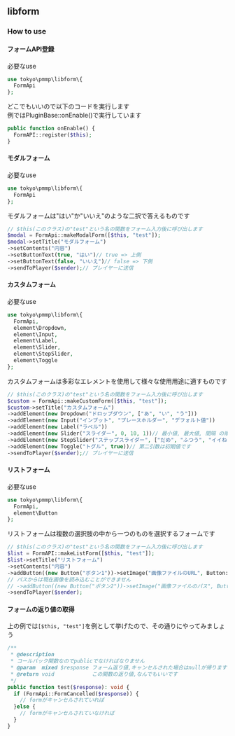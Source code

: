 ## libform

### How to use
#### フォームAPI登録
必要なuse
```php
use tokyo\pmmp\libform\{
  FormApi
};
```
どこでもいいので以下のコードを実行します  
例ではPluginBase::onEnable()で実行しています
```php
public function onEnable() {
  FormAPI::register($this);
}
```
#### モダルフォーム
必要なuse
```php
use tokyo\pmmp\libform\{
  FormApi
};
```
モダルフォームは"はい"か"いいえ"のような二択で答えるものです
```php
// $this(このクラス)の"test"という名の関数をフォーム入力後に呼び出します
$modal = FormApi::makeModalForm([$this, "test"]);
$modal->setTitle("モダルフォーム")
->setContents("内容")
->setButtonText(true, "はい")// true => 上側
->setButtonText(false, "いいえ")// false => 下側
->sendToPlayer($sender);// プレイヤーに送信
```

#### カスタムフォーム
必要なuse
```php
use tokyo\pmmp\libform\{
  FormApi,
  element\Dropdown,
  element\Input,
  element\Label,
  element\Slider,
  element\StepSlider,
  element\Toggle
};
```
カスタムフォームは多彩なエレメントを使用して様々な使用用途に適すものです
```php
// $this(このクラス)の"test"という名の関数をフォーム入力後に呼び出します
$custom = FormApi::makeCustomForm([$this, "test"]);
$custom->setTitle("カスタムフォーム")
->addElement(new Dropdown("ドロップダウン", ["あ", "い", "う"]))
->addElement(new Input("インプット", "プレースホルダー", "デフォルト値"))
->addElement(new Label("ラベル"))
->addElement(new Slider("スライダー", 0, 10, 1))// 最小値, 最大値, 間隔 の順です
->addElement(new StepSlider("ステップスライダー", ["だめ", "ふつう", "イイね！"]))
->addElement(new Toggle("トグル", true))// 第二引数は初期値です
->sendToPlayer($sender);// プレイヤーに送信
```

#### リストフォーム
必要なuse
```php
use tokyo\pmmp\libform\{
  FormApi,
  element\Button
};
```
リストフォームは複数の選択肢の中から一つのものを選択するフォームです
```php
// $this(このクラス)の"test"という名の関数をフォーム入力後に呼び出します
$list = FormAPI::makeListForm([$this, "test"]);
$list->setTitle("リストフォーム")
->setContents("内容")
->addButton((new Button("ボタン1"))->setImage("画像ファイルのURL", Button::IMAGE_TYPE_URL))
// パスからは現在画像を読み込むことができません
// ->addButton((new Button("ボタン2"))->setImage("画像ファイルのパス", Button::IMAGE_TYPE_PATH))
->sendToPlayer($sender);
```

#### フォームの返り値の取得
上の例では`[$this, "test"]`を例として挙げたので、その通りにやってみましょう
```php
/**
 * @description
 * コールバック関数なのでpublicでなければなりません
 * @param  mixed $response フォーム返り値,キャンセルされた場合はnullが帰ります
 * @return void            この関数の返り値,なんでもいいです
 */
public function test($response): void {
  if (FormApi::FormCancelled($response)) {
    // formがキャンセルされていれば
  }else {
    // formがキャンセルされていなければ
  }
}
```
